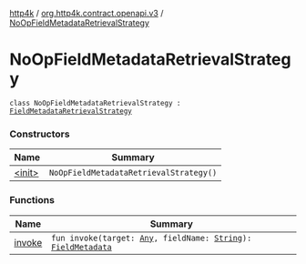 [http4k](../../index.md) / [org.http4k.contract.openapi.v3](../index.md) / [NoOpFieldMetadataRetrievalStrategy](./index.md)

# NoOpFieldMetadataRetrievalStrategy

`class NoOpFieldMetadataRetrievalStrategy : `[`FieldMetadataRetrievalStrategy`](../-field-metadata-retrieval-strategy.md)

### Constructors

| Name | Summary |
|---|---|
| [&lt;init&gt;](-init-.md) | `NoOpFieldMetadataRetrievalStrategy()` |

### Functions

| Name | Summary |
|---|---|
| [invoke](invoke.md) | `fun invoke(target: `[`Any`](https://kotlinlang.org/api/latest/jvm/stdlib/kotlin/-any/index.html)`, fieldName: `[`String`](https://kotlinlang.org/api/latest/jvm/stdlib/kotlin/-string/index.html)`): `[`FieldMetadata`](../-field-metadata/index.md) |
